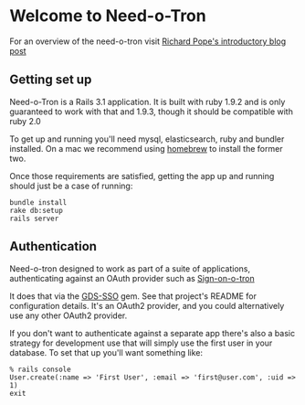 # Welcome to Need-o-Tron

For an overview of the need-o-tron visit [Richard Pope's introductory blog post](http://digital.cabinetoffice.gov.uk/introducing-the-needotron)

## Getting set up

Need-o-Tron is a Rails 3.1 application. It is built with ruby 1.9.2 and is only
guaranteed to work with that and 1.9.3, though it should be compatible with ruby
2.0

To get up and running you'll need mysql, elasticsearch, ruby and bundler installed.
On a mac we recommend using [homebrew](http://mxcl.github.io/homebrew/) to install
the former two.

Once those requirements are satisfied, getting the app up and running should just
be a case of running:

    bundle install
    rake db:setup
    rails server

## Authentication 

Need-o-tron designed to work as part of a suite of applications, authenticating 
against an OAuth provider such as [Sign-on-o-tron](https://github.com/alphagov/sign-on-o-tron)

It does that via the [GDS-SSO](https://github.com/alphagov/gds-sso) gem. See that 
project's README for configuration details. It's an OAuth2 provider, and you could
alternatively use any other OAuth2 provider.

If you don't want to authenticate
against a separate app there's also a basic strategy for development use that will
simply use the first user in your database. To set that up you'll want something
like:

    % rails console
    User.create(:name => 'First User', :email => 'first@user.com', :uid => 1)
    exit
